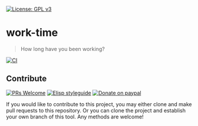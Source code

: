 [![License: GPL v3](https://img.shields.io/badge/License-GPL%20v3-blue.svg)](https://www.gnu.org/licenses/gpl-3.0)

# work-time
> How long have you been working?

[![CI](https://github.com/jcs-elpa/work-time/actions/workflows/test.yml/badge.svg)](https://github.com/jcs-elpa/work-time/actions/workflows/test.yml)

## Contribute

[![PRs Welcome](https://img.shields.io/badge/PRs-welcome-brightgreen.svg)](http://makeapullrequest.com)
[![Elisp styleguide](https://img.shields.io/badge/elisp-style%20guide-purple)](https://github.com/bbatsov/emacs-lisp-style-guide)
[![Donate on paypal](https://img.shields.io/badge/paypal-donate-1?logo=paypal&color=blue)](https://www.paypal.me/jcs090218)

If you would like to contribute to this project, you may either
clone and make pull requests to this repository. Or you can
clone the project and establish your own branch of this tool.
Any methods are welcome!
